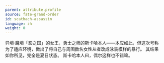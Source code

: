 ```yaml
---
parent: attribute.profile
source: fate-grand-order
id: scathach-assassin
language: zh
weight: 0
---
```


异境·魔境「影之国」的女王，勇士之师的斯卡哈本人——本应如此，但这次号称为了适应环境，做出了将自己与周围数名女性从者改成泳装模样的暴行。
其结果如你所见，完全是夏日状态。
斯卡哈本人曰，偶尔这样也不错嘛。
